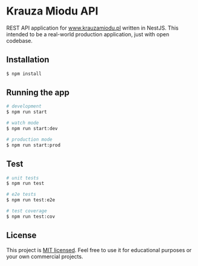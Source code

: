 # Krauza Miodu API
REST API application for www.krauzamiodu.pl written in NestJS. This intended to be a real-world production application, just with open codebase.

## Installation

```bash
$ npm install
```

## Running the app

```bash
# development
$ npm run start

# watch mode
$ npm run start:dev

# production mode
$ npm run start:prod
```

## Test

```bash
# unit tests
$ npm run test

# e2e tests
$ npm run test:e2e

# test coverage
$ npm run test:cov
```

## License
This project is [MIT licensed](https://en.wikipedia.org/wiki/MIT_License). Feel free to use it for educational purposes or your own commercial projects.
